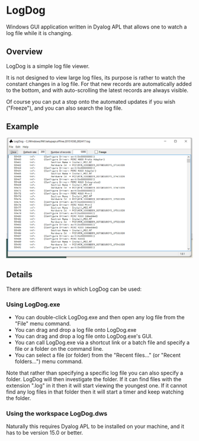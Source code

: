# LogDog

Windows GUI application written in Dyalog APL that allows one to watch a log file while it is changing.

## Overview

LogDog is a simple log file viewer.

It is not designed to view large log files, its purpose is rather to watch the constant changes in a log file. For that new records are automatically added to the bottom, and with auto-scrolling the latest records are always visible.

Of course you can put a stop onto the automated updates if you wish ("Freeze"), and you can also search the log file.

## Example

![](./LogDog-01.png)

## Details

There are different ways in which LogDog can be used:

### Using LogDog.exe

 * You can double-click LogDog.exe and then open any log file from the "File" menu command.
 * You can drag and drop a log file onto LogDog.exe
 * You can drag and drop a log file onto LogDog.exe's GUI.
 * You can call LogDog.exe via a shortcut link or a batch file and specify a file or a folder on the command line.
 * You can select a file (or folder) from the "Recent files..." (or "Recent folders...") menu command.

Note that rather than specifying a specific log file you can also specify a folder. LogDog will then investigate the folder. If it can find files with the extension ".log" in it then it will start viewing the youngest one. If it cannot find any log files in that folder then it will start a timer and keep watching the folder.


### Using the workspace LogDog.dws

Naturally this requires Dyalog APL to be installed on your machine, and it has to be version 15.0 or better.